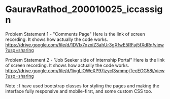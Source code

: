 # GauravRathod_200010025_iccassign

Problem Statement 1 - "Comments Page"
Here is the link of screen recording. It shows how actually the code works.
https://drive.google.com/file/d/1DVIx7qzxiZ3ahUr3gXfwE5RFaj5fXdRq/view?usp=sharing


Problem Statement 2 - "Job Seeker side of Internship Portal"
Here is the link of screen recording. It shows how actually the code works.
https://drive.google.com/file/d/1ivgLlOWeXP97izycl3smmpjTecEOG58i/view?usp=sharing


Note : 
I have used bootstrap classes for styling the pages and making the interface fully responsive and mobile-first, and some custom CSS too.